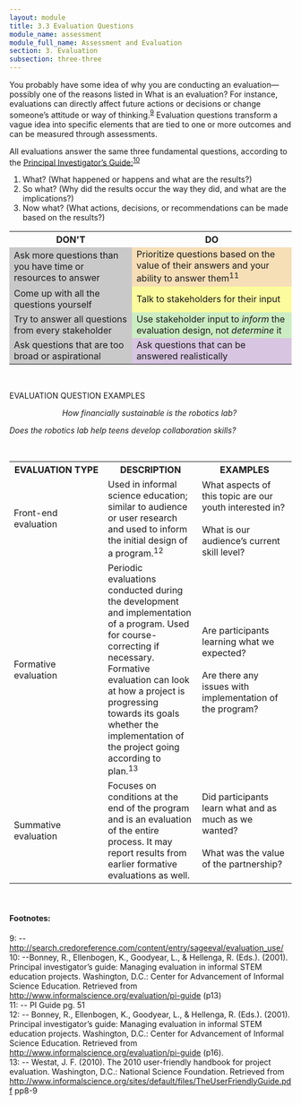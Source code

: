 ```yaml
---
layout: module
title: 3.3 Evaluation Questions
module_name: assessment
module_full_name: Assessment and Evaluation
section: 3. Evaluation
subsection: three-three
---
```


You probably have some idea of why you are conducting an evaluation—possibly one of the reasons listed in What is an evaluation? For instance, evaluations can directly affect future actions or decisions or change someone’s attitude or way of thinking.<sup>[9](#fn9)</sup> Evaluation questions transform a vague idea into specific elements that are tied to one or more outcomes and can be measured through assessments. 

All evaluations answer the same three fundamental questions, according to the <a href="http://www.informalscience.org/evaluation/pi-guide">Principal Investigator’s Guide:</a><sup>[10](#fn10)</sup>

1. What? (What happened or happens and what are the results?) 
2. So what? (Why did the results occur the way they did, and what are the implications?) 
3. Now what? (What actions, decisions, or recommendations can be made based on the results?)

<table>
  <tr><th>DON'T</th><th>DO</th></tr>
  <tr><td style="background-color:#CAC9C9">Ask more questions than you have time or resources to answer</td><td style="background-color:#F6DEB7">Prioritize questions based on the value of their answers and your ability to answer them<sup>11</sup></td></tr>
  <tr><td style="background-color:#CAC9C9">Come up with all the questions yourself</td><td style="background-color:#FCFB9D">Talk to stakeholders for their input</td></tr>
  <tr><td style="background-color:#CAC9C9">Try to answer all questions from every stakeholder</td><td style="background-color:#CCEDC3">Use stakeholder input to <i>inform</i> the evaluation design, not <i>determine</i> it </td></tr>
  <tr><td style="background-color:#CAC9C9">Ask questions that are too broad or aspirational</td><td style="background-color:#D8C5E1">Ask questions that can be answered realistically</td></tr>
</table>

</div> 

<br>

 

<div class="case_study_box">  

<p><span class="box-title">EVALUATION QUESTION EXAMPLES</span></p> 

<p style="text-align:center">
  <i>How financially sustainable is the robotics lab? </i><br>

  <i>Does the robotics lab help teens develop collaboration skills?</i>
</p>  

</div> 

<br>

<table class="basic"> 

  <tr><th style="width:33%">EVALUATION TYPE</th><th style="width:33%">DESCRIPTION</th><th style="width:33%">EXAMPLES</th></tr> 

  <tr><td>Front-end evaluation</td><td>Used in informal science education; similar to audience or user research and used to inform the initial design of a program.<sup>12</sup></td><td>What aspects of this topic are our youth interested in?<br><br>What is our audience’s current skill level?</td></tr> 

  <tr><td>Formative evaluation</td><td>Periodic evaluations conducted during the development and implementation of a program. Used for course-correcting if necessary. Formative evaluation can look at how a project is progressing towards its goals whether the implementation of the project going according to plan.<sup>13</sup> </td><td>Are participants learning what we expected?<br><br>Are there any issues with implementation of the program?</td></tr> 

  <tr><td>Summative evaluation</td><td>Focuses on conditions at the end of the program and is an evaluation of the entire process. It may report results from earlier formative evaluations as well. </td><td>Did participants learn what and as much as we wanted?<br><br>What was the value of the partnership?</td></tr> 

</table>
<br>

#### Footnotes:

<a name="fn9">9</a>:  -- http://search.credoreference.com/content/entry/sageeval/evaluation_use/
<br> 
<a name="fn10">10</a>:  --Bonney, R., Ellenbogen, K., Goodyear, L., & Hellenga, R. (Eds.). (2001). Principal investigator’s guide: Managing evaluation in informal STEM education projects. Washington, D.C.: Center for Advancement of Informal Science Education. Retrieved from http://www.informalscience.org/evaluation/pi-guide (p13)
<br> 
<a name="fn11">11</a>:  -- PI Guide pg. 51
<br> 
<a name="fn12">12</a>:  -- Bonney, R., Ellenbogen, K., Goodyear, L., & Hellenga, R. (Eds.). (2001). Principal investigator’s guide: Managing evaluation in informal STEM education projects. Washington, D.C.: Center for Advancement of Informal Science Education. Retrieved from http://www.informalscience.org/evaluation/pi-guide (p16).
<br> 
<a name="fn13">13</a>:  -- Westat, J. F. (2010). The 2010 user-friendly handbook for project evaluation. Washington, D.C.: National Science Foundation. Retrieved from http://www.informalscience.org/sites/default/files/TheUserFriendlyGuide.pdf pp8-9
